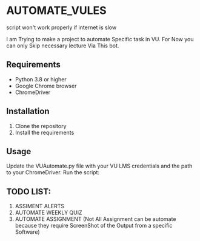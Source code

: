 # AUTOMATE_VULES

script won't work properly if internet is slow 

I am Trying to make a project to automate Specific task in VU. For Now you can only Skip necessary lecture Via This bot.

## Requirements

- Python 3.8 or higher
- Google Chrome browser
- ChromeDriver

## Installation

1. Clone the repository
2. Install the requirements 


## Usage
Update the VUAutomate.py file with your VU LMS credentials and the path to your ChromeDriver.
Run the script:

## TODO LIST:
1. ASSIMENT ALERTS 
2. AUTOMATE WEEKLY QUIZ
3. AUTOMATE ASSIGNMENT (Not All Assignment can be automate because they require ScreenShot of the Output from a specific Software)

